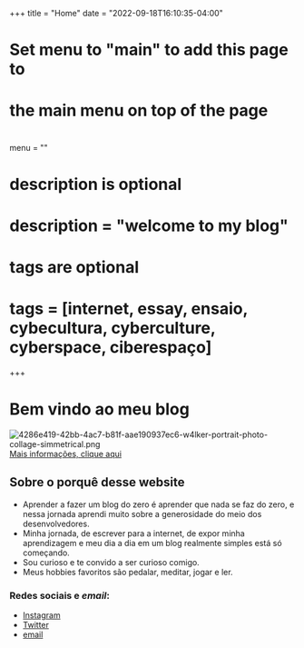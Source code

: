 +++
title = "Home"
date = "2022-09-18T16:10:35-04:00"

#
# Set menu to "main" to add this page to
# the main menu on top of the page
#
menu = ""

#
# description is optional
#
# description = "welcome to my blog"

#
# tags are optional
#
# tags = [internet, essay, ensaio, cybecultura, cyberculture, cyberspace, ciberespaço]
+++
# Bem vindo ao meu blog
![4286e419-42bb-4ac7-b81f-aae190937ec6-w4lker-portrait-photo-collage-simmetrical.png](https://i.postimg.cc/VLMv2pVB/4286e419-42bb-4ac7-b81f-aae190937ec6-w4lker-portrait-photo-collage-simmetrical.png)
[Mais informações, clique aqui](https://w4lker.com.br/textos/um-sopro-fesco-em-um-dia-quente/)

## Sobre o porquê desse website

- Aprender a fazer um blog do zero é aprender que nada se faz do zero, e nessa jornada aprendi muito sobre a generosidade do meio dos desenvolvedores.
- Minha jornada, de escrever para a internet, de expor minha aprendizagem e meu dia a dia em um blog realmente simples está só começando.
- Sou curioso e te convido a ser curioso comigo.
- Meus hobbies favoritos são pedalar, meditar, jogar e ler. 

### Redes sociais e *email*:

- [Instagram](https://www.instagram.com/w4lker____/) 
- [Twitter](https://twitter.com/www4lker) 
- [email](mailto:niilist@gmail.com)


